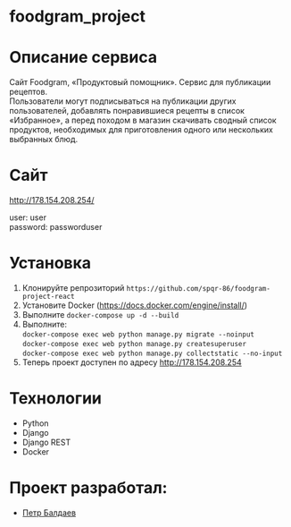 # foodgram_project
# Описание сервиса
Сайт Foodgram, «Продуктовый помощник». Cервис для публикации рецептов.<br> 
Пользователи могут подписываться на публикации других пользователей, 
добавлять понравившиеся рецепты в список «Избранное», 
а перед походом в магазин скачивать сводный список продуктов, 
необходимых для приготовления одного или нескольких выбранных блюд.

# Сайт
http://178.154.208.254/

user: user  
password: passworduser

# Установка
1. Клонируйте репрозиторий ```https://github.com/spqr-86/foodgram-project-react```
2. Установите Docker (https://docs.docker.com/engine/install/)
3. Выполните ```docker-compose up -d --build```
4. Выполните:<br>
  ```docker-compose exec web python manage.py migrate --noinput```<br>
  ```docker-compose exec web python manage.py createsuperuser```<br>
  ```docker-compose exec web python manage.py collectstatic --no-input ```
5. Теперь проект доступен по адресу http://178.154.208.254

# Технологии
* Python
* Django
* Django REST
* Docker

# Проект разработал:
* [Петр Балдаев](https://github.com/spqr-86)
